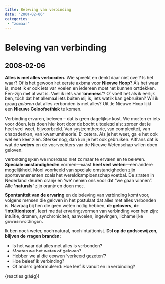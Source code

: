```yaml
---
title: Beleving van verbinding
date: "2008-02-06"
categories:
 - "zomaar"
---
```

# Beleving van verbinding
## 2008-02-06

**Alles is met alles verbonden.** Wie spreekt en denkt daar niet over? Is het waar? Of is het gewoon het eerste axioma voor **Nieuwe Hoop**? Áls het waar is, moet ik er ook iets van voelen en iedereen moet het kunnen ontdekken. Één-zijn met al wat is. Vóel ik iets van **‘oneness’**? Of vóelt het als ik eerlijk ben, tóch dat het allemaal iets buiten mij is, iets wat ik kan gebruiken? Wil ik graag _geloven_ dat alles verbonden is met alles? Uit de Nieuwe Hoop lijkt een **Nieuwe Geloofsethiek** te komen.

Verbinding ervaren, beleven – dat is geen dagelijkse kost. We moeten er iets voor dóen. Iets doen hier kort door de bocht uitgelegd als: zorgen dat je heel veel weet, bijvoorbeeld. Van systeemtheorie, van complexiteit, van chaosdenken, van kwantumtheorie. Et cetera. Als je het weet, ga je het ook wel een keer zien. Sterker nog, dan kun je het ook gebruiken. Althans dat is wat de **weters** en de voorvechters van de Nieuwe Wetenschap willen doen geloven.

Verbinding lijken we inderdaad niet zo maar te ervaren en te beleven. **Speciale omstandigheden** vormen—naast **heel veel weten**—een andere mogelijkheid. Mooi voorbeeld van speciale omstandigheden zijn sportevenementen zoals het wereldkampioenschap voetbal. De straten in Nederland kleuren oranje en ‘we’ nemen ons voor dat “we gaan winnen”. Alle **'naturals'** zijn oranje en doen mee.

**Spontaniteit van de ervaring** en de beleving van verbinding komt voor, volgens mensen die geloven in het postulaat dat alles met alles verbonden is. Navraag bij hen die geen weten nodig hebben, **de gelovers, de ‘intuïtionisten’**, leert me dat ervaringsvormen van verbinding voor hen zijn: intuïtie, dromen, synchroniciteit, aanvoelen, ingevingen, lichamelijke gewaarwordingen.

Ik ben noch weter, noch natural, noch intuïtionist. **Dol op de godsbewijzen, blijven de vragen branden:**
- Is het waar dat alles met alles is verbonden?
- Moeten we het weten of geloven?
- Hebben we al die eeuwen ‘verkeerd gezeten’?
- Hoe beleef ik verbinding?
- Of anders geformuleerd: Hoe leef ik vanuit en in verbinding?

{reacties gráág}!
